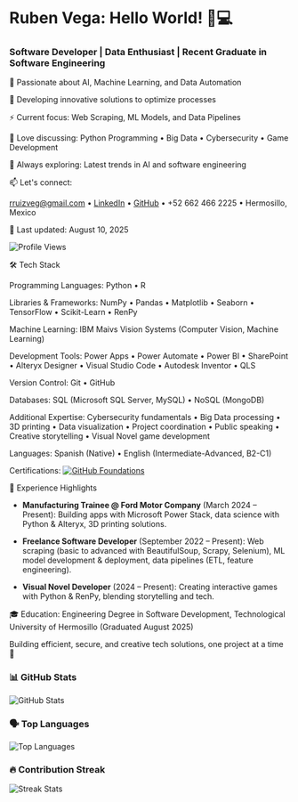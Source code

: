 # Ruben Vega: Hello World! 👋💻

### Software Developer | Data Enthusiast | Recent Graduate in Software Engineering

🧠 Passionate about AI, Machine Learning, and Data Automation

🚀 Developing innovative solutions to optimize processes

⚡ Current focus: Web Scraping, ML Models, and Data Pipelines

💬 Love discussing: Python Programming • Big Data • Cybersecurity • Game Development

🎯 Always exploring: Latest trends in AI and software engineering

📫 Let's connect:

rruizveg@gmail.com • [LinkedIn](https://www.linkedin.com/in/ruben-vega-237791295/) • [GitHub](https://github.com/vegalastname) • +52 662 466 2225 • Hermosillo, Mexico

📆 Last updated: August 10, 2025

![Profile Views](https://komarev.com/ghpvc/?username=vegalastname&color=blue)

🛠️ Tech Stack

Programming Languages: Python • R

Libraries & Frameworks: NumPy • Pandas • Matplotlib • Seaborn • TensorFlow • Scikit-Learn • RenPy

Machine Learning: IBM Maivs Vision Systems (Computer Vision, Machine Learning)

Development Tools: Power Apps • Power Automate • Power BI • SharePoint • Alteryx Designer • Visual Studio Code • Autodesk Inventor • QLS

Version Control: Git • GitHub

Databases: SQL (Microsoft SQL Server, MySQL) • NoSQL (MongoDB)

Additional Expertise: Cybersecurity fundamentals • Big Data processing • 3D printing • Data visualization • Project coordination • Public speaking • Creative storytelling • Visual Novel game development

Languages: Spanish (Native) • English (Intermediate-Advanced, B2-C1)

Certifications: [![GitHub Foundations](https://img.shields.io/badge/GitHub-Foundations-blue?logo=github)](https://www.credly.com/badges/5117de0f-e46b-4f1f-8173-73652d0f366f/public_url)

🌟 Experience Highlights

- **Manufacturing Trainee @ Ford Motor Company** (March 2024 – Present): Building apps with Microsoft Power Stack, data science with Python & Alteryx, 3D printing solutions.

- **Freelance Software Developer** (September 2022 – Present): Web scraping (basic to advanced with BeautifulSoup, Scrapy, Selenium), ML model development & deployment, data pipelines (ETL, feature engineering).

- **Visual Novel Developer** (2024 – Present): Creating interactive games with Python & RenPy, blending storytelling and tech.

🎓 Education: Engineering Degree in Software Development, Technological University of Hermosillo (Graduated August 2025)

Building efficient, secure, and creative tech solutions, one project at a time 🚀

### 📊 GitHub Stats
![GitHub Stats](https://github-readme-stats.vercel.app/api?username=vegalastname&show_icons=true&theme=radical)

### 🗣️ Top Languages
![Top Languages](https://github-readme-stats.vercel.app/api/top-langs/?username=vegalastname&layout=compact&theme=radical)

### 🔥 Contribution Streak
![Streak Stats](https://streak-stats.demolab.com/?user=vegalastname&theme=radical)
